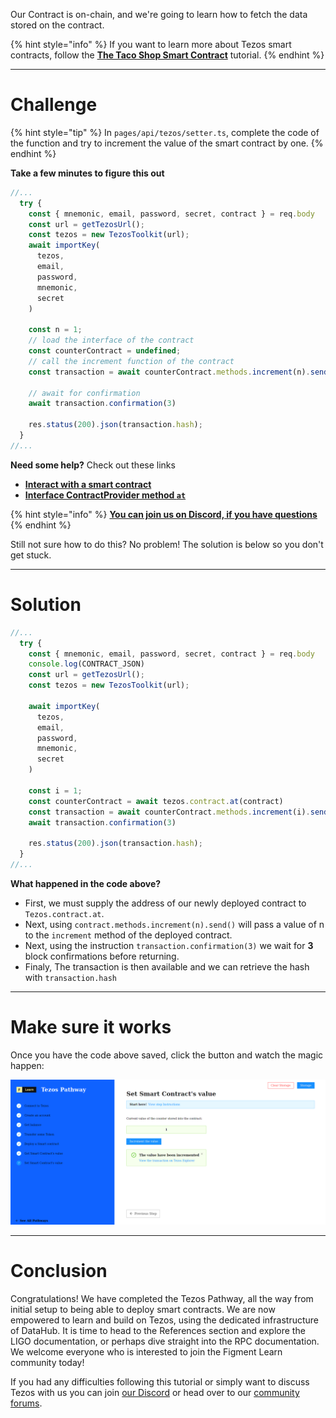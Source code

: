 Our Contract is on-chain, and we're going to learn how to fetch the data stored on the contract. 

{% hint style="info" %}
If you want to learn more about Tezos smart contracts, follow the [**The Taco Shop Smart Contract**](https://ligolang.org/docs/tutorials/get-started/tezos-taco-shop-smart-contract) tutorial.
{% endhint %}

------------------------

# Challenge

{% hint style="tip" %}
In `pages/api/tezos/setter.ts`, complete the code of the function and try to increment the value of the smart contract by one. 
{% endhint %}

**Take a few minutes to figure this out**

```typescript
//...
  try {
    const { mnemonic, email, password, secret, contract } = req.body
    const url = getTezosUrl();
    const tezos = new TezosToolkit(url);
    await importKey(
      tezos,
      email,
      password,
      mnemonic,
      secret
    )
    
    const n = 1;
    // load the interface of the contract
    const counterContract = undefined;
    // call the increment function of the contract
    const transaction = await counterContract.methods.increment(n).send()

    // await for confirmation
    await transaction.confirmation(3)

    res.status(200).json(transaction.hash);
  }
//...
```

**Need some help?** Check out these links
* [**Interact with a smart contract**](https://tezostaquito.io/docs/quick_start/#interact-with-a-smart-contract)  
* [**Interface ContractProvider method `at`**](https://tezostaquito.io/typedoc/interfaces/_taquito_taquito.contractprovider.html#at)  

{% hint style="info" %}
[**You can join us on Discord, if you have questions**](https://discord.gg/fszyM7K)
{% endhint %}

Still not sure how to do this? No problem! The solution is below so you don't get stuck.

------------------------

# Solution

```typescript
//...
  try {
    const { mnemonic, email, password, secret, contract } = req.body
    console.log(CONTRACT_JSON)
    const url = getTezosUrl();
    const tezos = new TezosToolkit(url);

    await importKey(
      tezos,
      email,
      password,
      mnemonic,
      secret
    )
    
    const i = 1;
    const counterContract = await tezos.contract.at(contract)
    const transaction = await counterContract.methods.increment(i).send()
    await transaction.confirmation(3)

    res.status(200).json(transaction.hash);
  }
//...
```

**What happened in the code above?**
* First, we must supply the address of our newly deployed contract to `Tezos.contract.at`.
* Next, using `contract.methods.increment(n).send()` will pass a value of n to the `increment` method of the deployed contract. 
* Next, using the instruction `transaction.confirmation(3)` we wait for **3** block confirmations before returning.
* Finaly, The transaction is then available and we can retrieve the hash with `transaction.hash`

------------------------

# Make sure it works

Once you have the code above saved, click the button and watch the magic happen:

![](../../../.gitbook/assets/pathways/tezos/tezos-setter.png)

-----------------------------

# Conclusion

Congratulations! We have completed the Tezos Pathway, all the way from initial setup to being able to deploy smart contracts. We are now empowered to learn and build on Tezos, using the dedicated infrastructure of DataHub. It is time to head to the References section and explore the LIGO documentation, or perhaps dive straight into the RPC documentation. We welcome everyone who is interested to join the Figment Learn community today!

If you had any difficulties following this tutorial or simply want to discuss Tezos with us you can join [our Discord](https://discord.gg/fszyM7K) or head over to our [community forums](https://community.figment.io).
